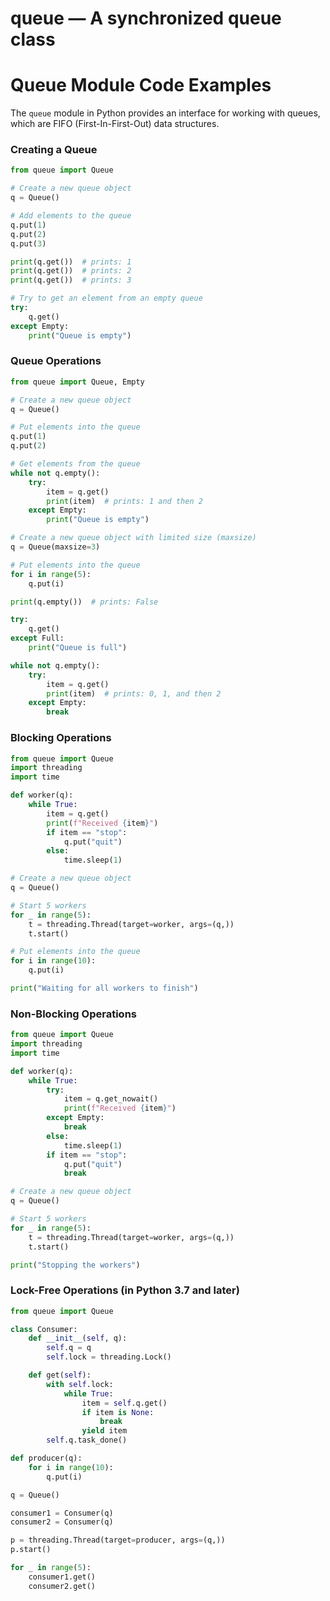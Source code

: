 # queue — A synchronized queue class

**Queue Module Code Examples**
=====================================

The `queue` module in Python provides an interface for working with queues, which are FIFO (First-In-First-Out) data structures.

### Creating a Queue

```python
from queue import Queue

# Create a new queue object
q = Queue()

# Add elements to the queue
q.put(1)
q.put(2)
q.put(3)

print(q.get())  # prints: 1
print(q.get())  # prints: 2
print(q.get())  # prints: 3

# Try to get an element from an empty queue
try:
    q.get()
except Empty:
    print("Queue is empty")
```

### Queue Operations

```python
from queue import Queue, Empty

# Create a new queue object
q = Queue()

# Put elements into the queue
q.put(1)
q.put(2)

# Get elements from the queue
while not q.empty():
    try:
        item = q.get()
        print(item)  # prints: 1 and then 2
    except Empty:
        print("Queue is empty")

# Create a new queue object with limited size (maxsize)
q = Queue(maxsize=3)

# Put elements into the queue
for i in range(5):
    q.put(i)

print(q.empty())  # prints: False

try:
    q.get()
except Full:
    print("Queue is full")

while not q.empty():
    try:
        item = q.get()
        print(item)  # prints: 0, 1, and then 2
    except Empty:
        break
```

### Blocking Operations

```python
from queue import Queue
import threading
import time

def worker(q):
    while True:
        item = q.get()
        print(f"Received {item}")
        if item == "stop":
            q.put("quit")
        else:
            time.sleep(1)

# Create a new queue object
q = Queue()

# Start 5 workers
for _ in range(5):
    t = threading.Thread(target=worker, args=(q,))
    t.start()

# Put elements into the queue
for i in range(10):
    q.put(i)

print("Waiting for all workers to finish")
```

### Non-Blocking Operations

```python
from queue import Queue
import threading
import time

def worker(q):
    while True:
        try:
            item = q.get_nowait()
            print(f"Received {item}")
        except Empty:
            break
        else:
            time.sleep(1)
        if item == "stop":
            q.put("quit")
            break

# Create a new queue object
q = Queue()

# Start 5 workers
for _ in range(5):
    t = threading.Thread(target=worker, args=(q,))
    t.start()

print("Stopping the workers")
```

### Lock-Free Operations (in Python 3.7 and later)

```python
from queue import Queue

class Consumer:
    def __init__(self, q):
        self.q = q
        self.lock = threading.Lock()

    def get(self):
        with self.lock:
            while True:
                item = self.q.get()
                if item is None:
                    break
                yield item
        self.q.task_done()

def producer(q):
    for i in range(10):
        q.put(i)

q = Queue()

consumer1 = Consumer(q)
consumer2 = Consumer(q)

p = threading.Thread(target=producer, args=(q,))
p.start()

for _ in range(5):
    consumer1.get()
    consumer2.get()
```
